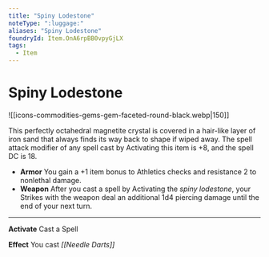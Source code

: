 ```yaml
---
title: "Spiny Lodestone"
noteType: ":luggage:"
aliases: "Spiny Lodestone"
foundryId: Item.OnA6rpBB0vpyGjLX
tags:
  - Item
---
```


# Spiny Lodestone
![[icons-commodities-gems-gem-faceted-round-black.webp|150]]

This perfectly octahedral magnetite crystal is covered in a hair-like layer of iron sand that always finds its way back to shape if wiped away. The spell attack modifier of any spell cast by Activating this item is +8, and the spell DC is 18.

*   **Armor** You gain a +1 item bonus to Athletics checks and resistance 2 to nonlethal damage.
*   **Weapon** After you cast a spell by Activating the _spiny lodestone_, your Strikes with the weapon deal an additional 1d4 piercing damage until the end of your next turn.

* * *

**Activate** Cast a Spell

**Effect** You cast _[[Needle Darts]]_
